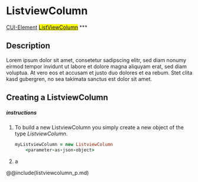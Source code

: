 # ListviewColumn
<span class="inheritance">
<a href="#Documentation/core/element">CUI-Element</a>
<a class="inheritance" href="#Documentation/elements/listview/listviewcolumn"><mark>ListViewColumn</mark></a>
</span>
***

## Description
Lorem ipsum dolor sit amet, consetetur sadipscing elitr, sed diam nonumy eirmod tempor invidunt ut labore et dolore magna aliquyam erat, sed diam voluptua. At vero eos et accusam et justo duo dolores et ea rebum. Stet clita kasd gubergren, no sea takimata sanctus est  dolor sit amet.

## Creating a ListviewColumn

##### instructions

1. To build a new ListviewColumn you simply create a new object of the type *ListviewColumn*.
	```coffeescript
	myListviewColumn = new ListviewColumn
		<parameter-as-json-object>
	```
2. 
	a




@@include(listviewcolumn_p.md)